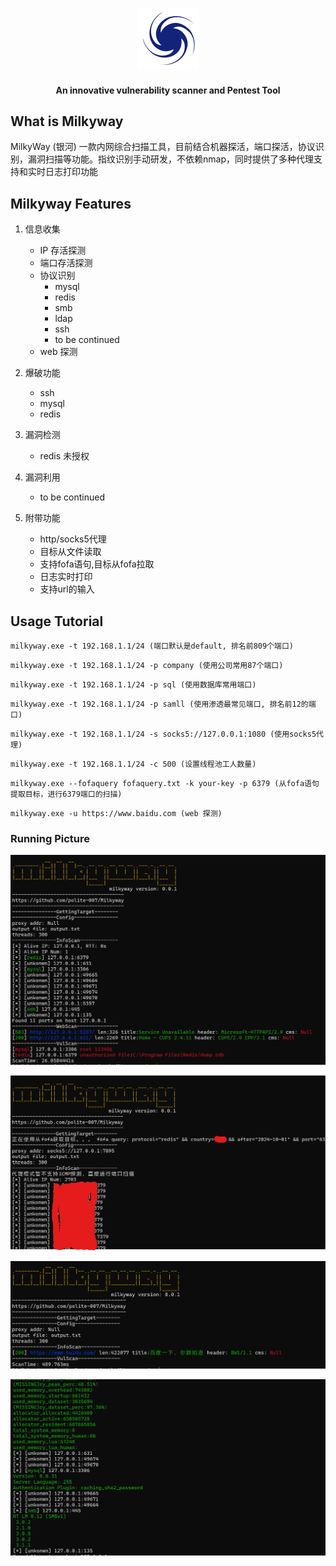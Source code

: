 <p align="center">
  <img src="static/images/Milkyway-logo.svg" width="100px" alt="afrog">
</p>

<h4 align="center">An innovative vulnerability scanner and Pentest Tool </h4>


## What is Milkyway

MilkyWay (银河) 一款内网综合扫描工具，目前结合机器探活，端口探活，协议识别，漏洞扫描等功能。指纹识别手动研发，不依赖nmap，同时提供了多种代理支持和实时日志打印功能

## Milkyway Features

1. 信息收集
    * IP 存活探测
    * 端口存活探测
    * 协议识别
        * mysql
        * redis
        * smb
        * ldap
        * ssh
        * to be continued
    * web 探测


2. 爆破功能
   * ssh
   * mysql
   * redis


3. 漏洞检测
   * redis 未授权


4. 漏洞利用
   * to be continued


5. 附带功能
   * http/socks5代理
   * 目标从文件读取
   * 支持fofa语句,目标从fofa拉取
   * 日志实时打印
   * 支持url的输入

## Usage Tutorial

`milkyway.exe -t 192.168.1.1/24 (端口默认是default, 排名前809个端口)`

`milkyway.exe -t 192.168.1.1/24 -p company (使用公司常用87个端口)`

`milkyway.exe -t 192.168.1.1/24 -p sql (使用数据库常用端口)`

`milkyway.exe -t 192.168.1.1/24 -p samll (使用渗透最常见端口, 排名前12的端口)`

`milkyway.exe -t 192.168.1.1/24 -s socks5://127.0.0.1:1080 (使用socks5代理)`

`milkyway.exe -t 192.168.1.1/24 -c 500 (设置线程池工人数量)`

`milkyway.exe --fofaquery fofaquery.txt -k your-key -p 6379 (从fofa语句提取目标，进行6379端口的扫描)`

`milkyway.exe -u https://www.baidu.com (web 探测)`

### Running Picture

![img.png](./static/images/running_picture1.png)

![img.png](./static/images/running_picture2.png)

![img.png](./static/images/running_picture3.png)

![img.png](./static/images/running_picture4.png)
